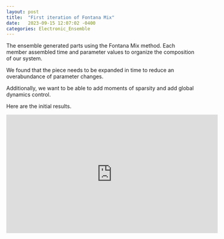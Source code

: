 ```yaml
---
layout: post
title:  "First iteration of Fontana Mix"
date:   2023-09-15 12:07:02 -0400
categories: Electronic_Ensemble
---
```



The ensemble generated parts using the Fontana Mix method. Each member assembled time and parameter values to organize the composition of our system. 

We found that the piece needs to be expanded in time to reduce an overabundance of parameter changes.

Additionally, we want to be able to add moments of sparsity and add global dynamics control. 

Here are the initial results.

<iframe width="560" height="315" src="https://www.youtube.com/embed/G74GtfS84fo?si=iPMrNe9a6FyUdzNv" title="YouTube video player" frameborder="0" allow="accelerometer; autoplay; clipboard-write; encrypted-media; gyroscope; picture-in-picture; web-share" allowfullscreen></iframe>

